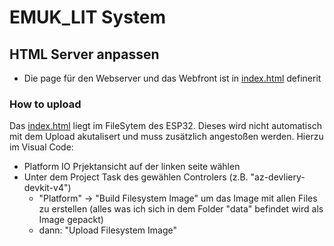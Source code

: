 # EMUK_LIT System

## HTML Server anpassen
- Die page für den Webserver und das Webfront ist in [index.html](data/index.html) definerit
### How to upload
Das [index.html](data/index.html) liegt im FileSytem des ESP32. Dieses wird nicht automatisch mit dem Upload akutalisert und muss zusätzlich angestoßen werden. 
Hierzu im Visual Code: 
- Platform IO Prjektansicht auf der linken seite wählen
- Unter dem Project Task des gewählen Controlers (z.B. "az-devliery-devkit-v4")
    - "Platform" -> "Build Filesystem Image" um das Image mit allen Files zu erstellen (alles was ich sich in dem Folder "data" befindet wird als Image gepackt)
    - dann: "Upload Filesystem Image"
